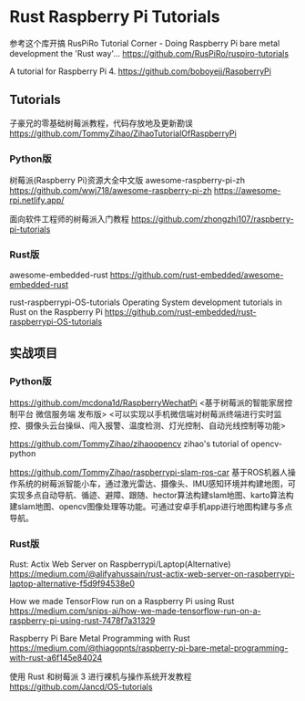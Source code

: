 # Rust Raspberry Pi Tutorials

参考这个库开搞
RusPiRo Tutorial Corner - Doing Raspberry Pi bare metal development the 'Rust way'...
<https://github.com/RusPiRo/ruspiro-tutorials>

A tutorial for Raspberry Pi 4.
https://github.com/boboyejj/RaspberryPi

## Tutorials
子豪兄的零基础树莓派教程，代码存放地及更新勘误
https://github.com/TommyZihao/ZihaoTutorialOfRaspberryPi

### Python版
树莓派(Raspberry Pi)资源大全中文版
awesome-raspberry-pi-zh <https://github.com/wwj718/awesome-raspberry-pi-zh>
https://awesome-rpi.netlify.app/

面向软件工程师的树莓派入门教程 
<https://github.com/zhongzhi107/raspberry-pi-tutorials>  


### Rust版
awesome-embedded-rust
<https://github.com/rust-embedded/awesome-embedded-rust>  

rust-raspberrypi-OS-tutorials
Operating System development tutorials in Rust on the Raspberry Pi <https://github.com/rust-embedded/rust-raspberrypi-OS-tutorials>
<Learn to write an embedded OS in Rust >


## 实战项目

### Python版

https://github.com/mcdona1d/RaspberryWechatPi
<基于树莓派的智能家居控制平台 微信服务端 发布版>
<可以实现以手机微信端对树莓派终端进行实时监控、摄像头云台操纵、闯入报警、温度检测、灯光控制、自动光线控制等功能>


https://github.com/TommyZihao/zihaoopencv
zihao's tutorial of opencv-python


https://github.com/TommyZihao/raspberrypi-slam-ros-car
基于ROS机器人操作系统的树莓派智能小车，通过激光雷达、摄像头、IMU感知环境并构建地图，可实现多点自动导航、循迹、避障、跟随、hector算法构建slam地图、karto算法构建slam地图、opencv图像处理等功能。可通过安卓手机app进行地图构建与多点导航。



### Rust版
Rust: Actix Web Server on Raspberrypi/Laptop(Alternative)
https://medium.com/@alifyahussain/rust-actix-web-server-on-raspberrypi-laptop-alternative-f5d9f94538e0

How we made TensorFlow run on a Raspberry Pi using Rust
https://medium.com/snips-ai/how-we-made-tensorflow-run-on-a-raspberry-pi-using-rust-7478f7a31329

Raspberry Pi Bare Metal Programming with Rust
https://medium.com/@thiagopnts/raspberry-pi-bare-metal-programming-with-rust-a6f145e84024


使用 Rust 和树莓派 3 进行裸机与操作系统开发教程
https://github.com/Jancd/OS-tutorials

